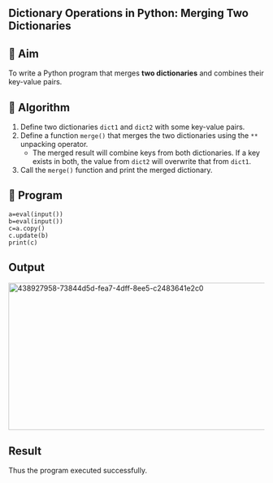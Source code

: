 ## Dictionary Operations in Python: Merging Two Dictionaries

## 🎯 Aim
To write a Python program that merges **two dictionaries** and combines their key-value pairs.

## 🧠 Algorithm
1. Define two dictionaries `dict1` and `dict2` with some key-value pairs.
2. Define a function `merge()` that merges the two dictionaries using the `**` unpacking operator.
   - The merged result will combine keys from both dictionaries. If a key exists in both, the value from `dict2` will overwrite that from `dict1`.
3. Call the `merge()` function and print the merged dictionary.

## 🧾 Program

```
a=eval(input())
b=eval(input())
c=a.copy()
c.update(b)
print(c)
```

## Output
<img width="966" height="290" alt="438927958-73844d5d-fea7-4dff-8ee5-c2483641e2c0" src="https://github.com/user-attachments/assets/f23ce4cf-ecdb-48e1-88f5-d6ba76556030" />

## Result
Thus the program executed successfully.
